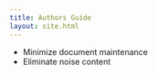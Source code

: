 ```yaml
---
title: Authors Guide
layout: site.html
---
```


* Minimize document maintenance
* Eliminate noise content